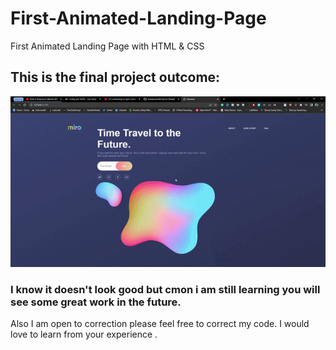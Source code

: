 # First-Animated-Landing-Page
First Animated Landing Page with HTML &amp; CSS

## This is the final project outcome:

<img src="https://github.com/khataksachin00/First-Animated-Landing-Page/blob/main/ezgif-2-da13efd207.gif">

### I know it doesn't look good but cmon i am still learning you will see some great work in the future.

Also I am open to correction please feel free to correct my code. 
I would love to learn from your experience .
